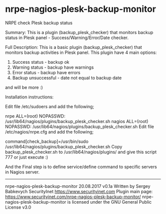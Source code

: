 # nrpe-nagios-plesk-backup-monitor
NRPE check Plesk backup status

Summary:
This is a plugin (backup_plesk_checker) that monitors backup status in Plesk panel - Success/Warning/Error/Date checker.


Full Description:
This is a basic plugin (backup_plesk_checker) that monitors backup activities in Plesk panel.
This plugin have 4 main options:
1) Success status - backup ok
2) Warning status - backup have warnings
3) Error status - backup have errors
4) Backup unsuccessful - date not equal to backup date


and will be more :) 



Installation instructions:

Edit file /etc/sudoers and add the following;

nrpe ALL=(root) NOPASSWD: /usr/lib64/nagios/plugins/backup_plesk_checker.sh
nagios ALL=(root) NOPASSWD: /usr/lib64/nagios/plugins/backup_plesk_checker.sh
Edit file /etc/nagios/nrpe.cfg and add the following;

command[check_backup]=/usr/bin/sudo /usr/lib64/nagios/plugins/backup_plesk_checker.sh
Copy backup_plesk_checker.sh to /usr/lib64/nagios/plugins/ and give this script 777 or just execute :)

And the Final step is to define service/define command to specific servers in Nagios server.

------------------------------------------------------------------------------------

nrpe-nagios-plesk-backup-monitor 20.08.2017 v0.1a 
Written by Sergey Babkevych SecurityInet https://www.securityinet.com
Plugin main page: https://www.securityinet.com/nrpe-nagios-plesk-backup-monitor/
nrpe-nagios-plesk-backup-monitor is licensed under the GNU General Public License v3.0
